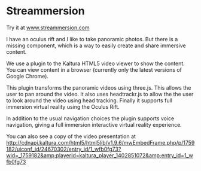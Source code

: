 Streammersion
====================
Try it at www.streammersion.com

I have an oculus rift and I like to take panoramic photos. But there is a missing component, which is a way to easily create and share immersive content.

We use a plugin to the Kaltura HTML5 video viewer to show the content. You can view content in a browser (currently only the latest versions of Google Chrome).

This plugin transforms the panoramic videos using three.js. This allows the user to pan around the video. It also uses headtrackr.js to allow the the user to look around the video using head tracking. Finally it supports full immersion virtual reality using the Oculus Rift.

In addition to the usual navigation choices the plugin supports voice navigation, giving a full immersion interactive virtual reality experience.

You can also see a copy of the video presentation at http://cdnapi.kaltura.com/html5/html5lib/v1.9.6/mwEmbedFrame.php/p/1759182/uiconf_id/24670302/entry_id/1_wfb0fg73?wid=_1759182&amp;playerId=kaltura_player_1402851072&amp;entry_id=1_wfb0fg73
